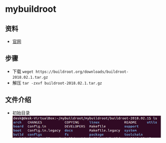 # mybuildroot

## 资料
* [官网](https://buildroot.org/)


## 步骤
* 下载 `weget https://buildroot.org/downloads/buildroot-2018.02.1.tar.gz`
* 解压 `tar -zxvf buildroot-2018.02.1.tar.gz`

## 文件介绍
* 初始目录  
![./myDocs/初始文件.png](./myDocs/初始文件.png)
